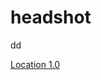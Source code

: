 headshot
========

dd


[Location 1.0](https://github.com/baibai2013/Location/blob/master/location.html)  

